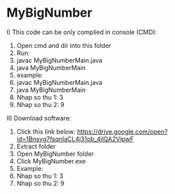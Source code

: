 # MyBigNumber
I) This code can be only complied in console (CMD): 
1) Open cmd and dir into this folder
2) Run:
3) javac MyBigNumberMain.java
4) java MyBigNumberMain
5) example: 
6) javac MyBigNumberMain.java
7) java MyBigNumberMain
8) Nhap so thu 1: 3
9) Nhap so thu 2: 9

II) Download software:
1) Click this link below:
https://drive.google.com/open?id=1Bnsvg7fsqnlaCL4j31ob_4ilQA2VipwF
2) Extract folder
3) Open MyBigNumber folder
4) Click MyBigNumber.exe
5) Example: 
6) Nhap so thu 1: 3
7) Nhap so thu 2: 9
   



